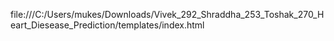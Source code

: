 file:///C:/Users/mukes/Downloads/Vivek_292_Shraddha_253_Toshak_270_Heart_Diesease_Prediction/templates/index.html
